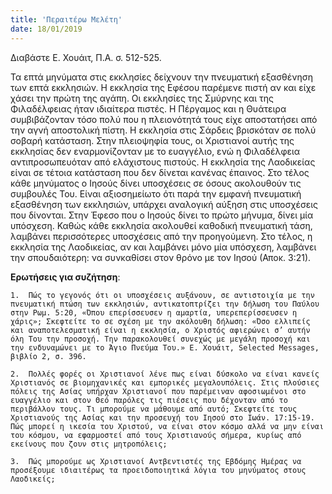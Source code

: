 ```yaml
---
title: 'Περαιτέρω Μελέτη'
date: 18/01/2019
---
```


Διαβάστε Ε. Χουάιτ, Π.Α. σ. 512-525.

Τα επτά μηνύματα στις εκκλησίες δείχνουν την πνευματική εξασθένηση των επτά εκκλησιών. Η εκκλησία της Εφέσου παρέμενε πιστή αν και είχε χάσει την πρώτη της αγάπη. Οι εκκλησίες της Σμύρνης και της Φιλαδέλφειας ήταν ιδιαίτερα πιστές. Η Πέργαμος και η Θυάτειρα συμβιβάζονταν τόσο πολύ που η πλειονότητά τους είχε αποστατήσει από την αγνή αποστολική πίστη. Η εκκλησία στις Σάρδεις βρισκόταν σε πολύ σοβαρή κατάσταση. Στην πλειοψηφία τους, οι Χριστιανοί αυτής της εκκλησίας δεν εναρμονίζονταν με το ευαγγέλιο, ενώ η Φιλαδέλφεια αντιπροσωπευόταν από ελάχιστους πιστούς. Η εκκλησία της Λαοδικείας είναι σε τέτοια κατάσταση που δεν δίνεται κανένας έπαινος. Στο τέλος κάθε μηνύματος ο Ιησούς δίνει υποσχέσεις σε όσους ακολουθούν τις συμβουλές Του. Είναι αξιοσημείωτο ότι παρά την εμφανή πνευματική εξασθένηση των εκκλησιών, υπάρχει αναλογική αύξηση στις υποσχέσεις που δίνονται. Στην Έφεσο που ο Ιησούς δίνει το πρώτο μήνυμα, δίνει μία υπόσχεση. Καθώς κάθε εκκλησία ακολουθεί καθοδική πνευματική τάση, λαμβάνει περισσότερες υποσχέσεις από την προηγούμενη. Στο τέλος, η εκκλησία της Λαοδικείας, αν και λαμβάνει μόνο μία υπόσχεση, λαμβάνει την σπουδαιότερη: να συνκαθίσει στον θρόνο με τον Ιησού (Αποκ. 3:21).

**Ερωτήσεις για συζήτηση**:

`1.	 Πώς το γεγονός ότι οι υποσχέσεις αυξάνουν, σε αντιστοιχία με την πνευματική πτώση των εκκλησιών, αντικατοπτρίζει την δήλωση του Παύλου στην Ρωμ. 5:20, «Όπου επερίσσευσεν η αμαρτία, υπερεπερίσσευσεν η χάρις»; Σκεφτείτε το σε σχέση με την ακόλουθη δήλωση: «Όσο ελλιπείς και αναποτελεσματική είναι η εκκλησία, ο Χριστός αφιερώνει σ’ αυτήν όλη Του την προσοχή. Την παρακολουθεί συνεχώς με μεγάλη προσοχή και την ενδυναμώνει με το Άγιο Πνεύμα Του.» Ε. Χουάιτ, Selected Messages, βιβλίο 2, σ. 396.`

`2.	 Πολλές φορές οι Χριστιανοί λένε πως είναι δύσκολο να είναι κανείς Χριστιανός σε βιομηχανικές και εμπορικές μεγαλουπόλεις. Στις πλούσιες πόλεις της Ασίας υπήρχαν Χριστιανοί που παρέμειναν αφοσιωμένοι στο ευαγγέλιο και στον Θεό παρόλες τις πιέσεις που δέχονταν από το περιβάλλον τους. Τι μπορούμε να μάθουμε από αυτό; Σκεφτείτε τους Χριστιανούς της Ασίας και την προσευχή του Ιησού στο Ιωάν. 17:15-19. Πώς μπορεί η ικεσία του Χριστού, να είναι στον κόσμο αλλά να μην είναι του κόσμου, να εφαρμοστεί από τους Χριστιανούς σήμερα, κυρίως από εκείνους που ζουν στις μητροπόλεις;`

`3.	 Πώς μπορούμε ως Χριστιανοί Αντβεντιστές της Εβδόμης Ημέρας να προσέξουμε ιδιαιτέρως τα προειδοποιητικά λόγια του μηνύματος στους Λαοδικείς;`